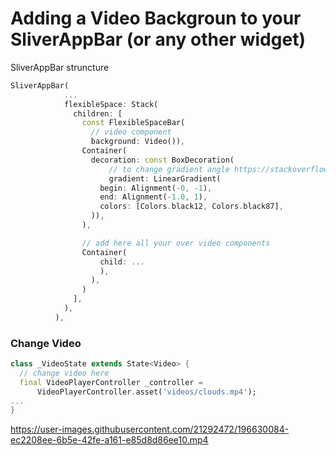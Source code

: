 # Adding a Video Backgroun to your SliverAppBar (or any other widget)

SliverAppBar struncture
```dart
SliverAppBar(
            ...
            flexibleSpace: Stack(
              children: [
                const FlexibleSpaceBar(
                  // video component
                  background: Video()),
                Container(
                  decoration: const BoxDecoration(
                      // to change gradient angle https://stackoverflow.com/a/65811244
                      gradient: LinearGradient(
                    begin: Alignment(-0, -1),
                    end: Alignment(-1.0, 1),
                    colors: [Colors.black12, Colors.black87],
                  )),
                ),

                // add here all your over video components 
                Container(
                    child: ...
                    ),
                  ),
                )
              ],
            ),
          ),
```


### Change Video 
```dart
class _VideoState extends State<Video> {
  // change video here
  final VideoPlayerController _controller =
      VideoPlayerController.asset('videos/clouds.mp4');
...
}
```






https://user-images.githubusercontent.com/21292472/196630084-ec2208ee-6b5e-42fe-a161-e85d8d86ee10.mp4

